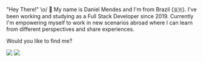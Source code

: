 "Hey There!" \o/ 👋
My name is Daniel Mendes and I'm from Brazil (🇧🇷). I've been working and studying as a Full Stack Developer since 2019. Currently I'm empowering myself to work in new scenarios abroad where I can learn from different perspectives and share experiences.

Would you like to find me?

<div>
 <a href="https://www.linkedin.com/in/daniel-albuquerque-0a693215a/" rel="nofollow"><img src="https://img.shields.io/badge/-LinkedIn-%230077B5?style=for-the-badge&amp;logo=linkedin&amp;logoColor=white" style="max-width: 100%;"></a>
<a href="https://api.whatsapp.com/send?phone=5511964548597" rel="nofollow"><img src= "https://img.shields.io/badge/WhatsApp-25D366?style=for-the-badge&logo=whatsapp&logoColor=white"></a>
</div>
